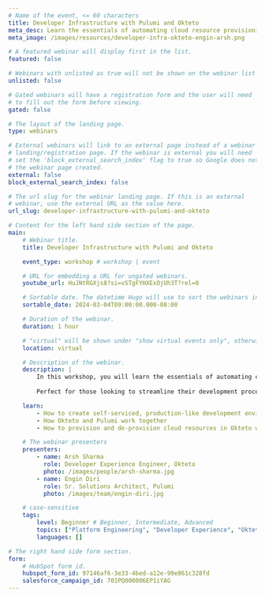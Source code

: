 ```yaml
---
# Name of the event, <= 60 characters
title: Developer Infrastructure with Pulumi and Okteto
meta_desc: Learn the essentials of automating cloud resource provisioning with Pulumi and Okteto in this hands-on session.
meta_image: /images/resources/developer-infra-okteto-engin-arsh.png

# A featured webinar will display first in the list.
featured: false

# Webinars with unlisted as true will not be shown on the webinar list
unlisted: false

# Gated webinars will have a registration form and the user will need
# to fill out the form before viewing.
gated: false

# The layout of the landing page.
type: webinars

# External webinars will link to an external page instead of a webinar
# landing/registration page. If the webinar is external you will need
# set the 'block_external_search_index' flag to true so Google does not index
# the webinar page created.
external: false
block_external_search_index: false

# The url slug for the webinar landing page. If this is an external
# webinar, use the external URL as the value here.
url_slug: developer-infrastructure-with-pulumi-and-okteto

# Content for the left hand side section of the page.
main:
    # Webinar title.
    title: Developer Infrastructure with Pulumi and Okteto

    event_type: workshop # workshop | event

    # URL for embedding a URL for ungated webinars.
    youtube_url: HuJNtRGXjs8?si=vSTgFYHXExOjUh3T?rel=0

    # Sortable date. The datetime Hugo will use to sort the webinars in date order.
    sortable_date: 2024-03-04T09:00:00.000-08:00

    # Duration of the webinar.
    duration: 1 hour

    # "virtual" will be shown under "show virtual events only", otherwise shown as City, State (seattle, wa)
    location: virtual

    # Description of the webinar.
    description: |
        In this workshop, you will learn the essentials of automating cloud resource provisioning with Pulumi and Okteto. This hands-on session is tailored for developers and platform engineers eager to adopt Infrastructure as Code (IaC) practices using familiar programming languages. Learn how to deploy cloud resources efficiently across any cloud provider and enhance your development workflow with Okteto's on-demand environments.
    
        Perfect for those looking to streamline their development process and foster better collaboration between teams, this workshop promises to equip you with practical skills for more effective cloud resource management.

    learn:
        - How to create self-serviced, production-like development environments
        - How Okteto and Pulumi work together
        - How to provision and de-provision cloud resources in Okteto with Pulumi

    # The webinar presenters
    presenters:
        - name: Arsh Sharma
          role: Developer Experience Engineer, Okteto
          photo: /images/people/arsh-sharma.jpg
        - name: Engin Diri
          role: Sr. Solutions Architect, Pulumi
          photo: /images/team/engin-diri.jpg

    # case-sensitive
    tags:
        level: Beginner # Beginner, Intermediate, Advanced
        topics: ["Platform Engineering", "Developer Experience", "Okteto"]
        languages: []

# The right hand side form section.
form:
    # HubSpot form id.
    hubspot_form_id: 97146af6-3e33-4bed-a12e-99e861c328fd
    salesforce_campaign_id: 701PQ000006EP1iYAG
---
```

